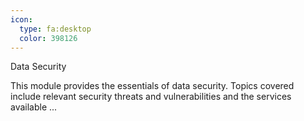 ```yaml
---
icon:
  type: fa:desktop
  color: 398126
---
```

Data Security

This module provides the essentials of data security. Topics covered include relevant security threats and vulnerabilities and the services available  ... 
